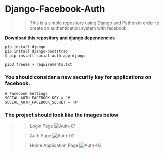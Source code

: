 # Django-Facebook-Auth

>>This is a simple repository using Django and Python in order to create an authentication system with facebook

**Download this repository and django dependencies**

```
pip install django
pip install django-bootstrap
$ pip install social-auth-app-django

pip3 freeze > requirements.txt
```
### You should consider a new security key for applications on facebook.

```
# Facebook Settings
SOCIAL_AUTH_FACEBOOK_KEY = '#'
SOCIAL_AUTH_FACEBOOK_SECRET = '#'
```
### The project should look like the images below

>>Login Page
![Auth-01](https://user-images.githubusercontent.com/59056176/93690791-e321fe80-fab2-11ea-8a3d-4bfac411adc1.png)

>>Auth Page
![Auth-02](https://user-images.githubusercontent.com/59056176/93690797-f92fbf00-fab2-11ea-9088-dda7d227782e.png)

>>Home Application Page
![Auth-03](https://user-images.githubusercontent.com/59056176/93690808-16648d80-fab3-11ea-9432-cb84254d9ab4.png)
